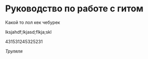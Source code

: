 # Руководство по работе с гитом

Какой то лол кек чебурек

lksjahdf;lkjasd;flkja;skl


431531245325231

*Труляля*